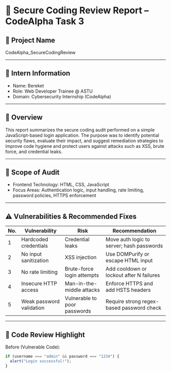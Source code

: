 # 🔐 Secure Coding Review Report – CodeAlpha Task 3

## 🎯 Project Name
CodeAlpha_SecureCodingReview

---

## 👤 Intern Information
- Name: Bereket
- Role: Web Developer Trainee @ ASTU
- Domain: Cybersecurity Internship (CodeAlpha)

---

## 📝 Overview

This report summarizes the secure coding audit performed on a simple JavaScript-based login application. The purpose was to identify potential security flaws, evaluate their impact, and suggest remediation strategies to improve code hygiene and protect users against attacks such as XSS, brute force, and credential leaks.

---

## 📂 Scope of Audit

- Frontend Technology: HTML, CSS, JavaScript
- Focus Areas: Authentication logic, input handling, rate limiting, password policies, HTTPS enforcement

---

## ⚠️ Vulnerabilities & Recommended Fixes

| No. | Vulnerability               | Risk                          | Recommendation                             |
|-----|-----------------------------|-------------------------------|--------------------------------------------|
| 1   | Hardcoded credentials       | Credential leaks              | Move auth logic to server; hash passwords  |
| 2   | No input sanitization       | XSS injection                 | Use DOMPurify or escape HTML input       |
| 3   | No rate limiting            | Brute-force login attempts    | Add cooldown or lockout after N failures   |
| 4   | Insecure HTTP access        | Man-in-the-middle attacks     | Enforce HTTPS and add HSTS headers         |
| 5   | Weak password validation    | Vulnerable to poor passwords  | Require strong regex-based password check  |

---

## 🧪 Code Review Highlight

Before (Vulnerable Code):
```js
if (username === "admin" && password === "1234") {
  alert("Login successful!");
}